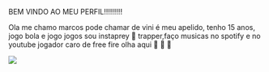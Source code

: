 BEM VINDO AO MEU PERFIL!!!!!!!!!


Ola me chamo marcos pode chamar de vini é meu apelido, tenho 15 anos, jogo bola e jogo jogos sou instaprey 💯
trapper,faço musicas no spotify e no youtube
jogador caro de free fire olha aqui 🥇 🥈 🥉






![](https://media1.tenor.com/m/VxGTo7l6zXYAAAAd/insano-pvp.gif)
